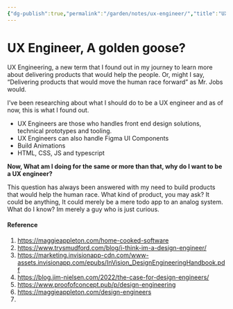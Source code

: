 ```yaml
---
{"dg-publish":true,"permalink":"/garden/notes/ux-engineer/","title":"UX Engineering, A golden goose?","noteIcon":1,"created":"2024-11-30T20:41:36.000+01:00","updated":"2025-01-03T13:27:30.000+01:00"}
---
```



# UX Engineer, A golden goose?

UX Engineering, a new term that I found out in my journey to learn more about delivering products that would help the people. Or, might I say, “Delivering products that would move the human race forward” as Mr. Jobs would.

I’ve been researching about what I should do to be a UX engineer and as of now, this is what I found out.

- UX Engineers are those who handles front end design solutions, technical prototypes and tooling.
- UX Engineers can also handle Figma UI Components
- Build Animations
- HTML, CSS, JS and typescript

**Now, What am I doing for the same or more than that, why do I want to be a UX engineer?**

This question has always been answered with my need to build products that would help the human race. What kind of product, you may ask? It could be anything, It could merely be a mere todo app to an analog system. What do I know? Im merely a guy who is just curious.


#### Reference
1. https://maggieappleton.com/home-cooked-software
2. https://www.trysmudford.com/blog/i-think-im-a-design-engineer/
3. https://marketing.invisionapp-cdn.com/www-assets.invisionapp.com/epubs/InVision_DesignEngineeringHandbook.pdf
4. https://blog.jim-nielsen.com/2022/the-case-for-design-engineers/
5. https://www.proofofconcept.pub/p/design-engineering
6. https://maggieappleton.com/design-engineers
7. 
